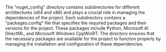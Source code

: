 The "nuget_config" directory contains subdirectories for different architectures (x64 and x86) and plays a crucial role in managing the dependencies of the project. Each subdirectory contains a "packages.config" file that specifies the required packages and their versions for the project. These packages include Python, Microsoft AI DirectML, and Microsoft Windows CppWinRT. The directory ensures that the necessary packages are available for the project to function properly by managing the installation and configuration of these dependencies.